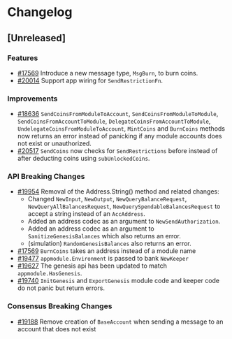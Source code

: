 <!--
Guiding Principles:
Changelogs are for humans, not machines.
There should be an entry for every single version.
The same types of changes should be grouped.
Versions and sections should be linkable.
The latest version comes first.
The release date of each version is displayed.
Mention whether you follow Semantic Versioning.
Usage:
Change log entries are to be added to the Unreleased section under the
appropriate stanza (see below). Each entry should ideally include a tag and
the Github issue reference in the following format:
* (<tag>) [#<issue-number>] Changelog message.
Types of changes (Stanzas):
"Features" for new features.
"Improvements" for changes in existing functionality.
"Deprecated" for soon-to-be removed features.
"Bug Fixes" for any bug fixes.
"API Breaking" for breaking exported APIs used by developers building on SDK.
Ref: https://keepachangelog.com/en/1.0.0/
-->

# Changelog

## [Unreleased]

### Features

* [#17569](https://github.com/T-ragon/cosmos-sdk/v3/pull/17569) Introduce a new message type, `MsgBurn`, to burn coins.
* [#20014](https://github.com/T-ragon/cosmos-sdk/v3/pull/20014) Support app wiring for `SendRestrictionFn`.

### Improvements

* [#18636](https://github.com/T-ragon/cosmos-sdk/v3/pull/18636) `SendCoinsFromModuleToAccount`, `SendCoinsFromModuleToModule`, `SendCoinsFromAccountToModule`, `DelegateCoinsFromAccountToModule`, `UndelegateCoinsFromModuleToAccount`, `MintCoins` and `BurnCoins` methods now returns an error instead of panicking if any module accounts does not exist or unauthorized.
* [#20517](https://github.com/T-ragon/cosmos-sdk/v3/pull/20517) `SendCoins` now checks for `SendRestrictions` before instead of after deducting coins using `subUnlockedCoins`.

### API Breaking Changes

* [#19954](https://github.com/T-ragon/cosmos-sdk/v3/pull/19954) Removal of the Address.String() method and related changes:
    * Changed `NewInput`, `NewOutput`, `NewQueryBalanceRequest`, `NewQueryAllBalancesRequest`, `NewQuerySpendableBalancesRequest` to accept a string instead of an `AccAddress`.
    * Added an address codec as an argument to `NewSendAuthorization`.
    * Added an address codec as an argument to `SanitizeGenesisBalances` which also returns an error.
    * (simulation) `RandomGenesisBalances` also returns an error.
* [#17569](https://github.com/T-ragon/cosmos-sdk/v3/pull/17569) `BurnCoins` takes an address instead of a module name
* [#19477](https://github.com/T-ragon/cosmos-sdk/v3/pull/19477) `appmodule.Environment` is passed to bank `NewKeeper`
* [#19627](https://github.com/T-ragon/cosmos-sdk/v3/pull/19627) The genesis api has been updated to match `appmodule.HasGenesis`.
* [#19740](https://github.com/T-ragon/cosmos-sdk/v3/pull/19740) `InitGenesis` and `ExportGenesis` module code and keeper code do not panic but return errors.

### Consensus Breaking Changes

* [#19188](https://github.com/T-ragon/cosmos-sdk/v3/pull/19188) Remove creation of `BaseAccount` when sending a message to an account that does not exist
